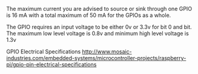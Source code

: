 The maximum current you are advised to source or sink through one GPIO is 16 mA with a total maximum of 50 mA for the GPIOs as a whole.

The GPIO requires an input voltage to be either 0v or 3.3v for bit 0 and bit. The maximum low level voltage is 0.8v and minimum high level voltage is 1.3v

GPIO Electrical Specifications http://www.mosaic-industries.com/embedded-systems/microcontroller-projects/raspberry-pi/gpio-pin-electrical-specifications
